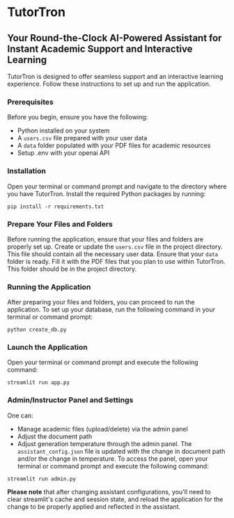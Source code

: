 
# TutorTron

## Your Round-the-Clock AI-Powered Assistant for Instant Academic Support and Interactive Learning

TutorTron is designed to offer seamless support and an interactive learning experience. Follow these instructions to set up and run the application.

### Prerequisites

Before you begin, ensure you have the following:

- Python installed on your system
- A `users.csv` file prepared with your user data
- A `data` folder populated with your PDF files for academic resources
- Setup .env with your openai API

### Installation
Open your terminal or command prompt and navigate to the directory where you have TutorTron. Install the required Python packages by running:

```shell
pip install -r requirements.txt
```
### Prepare Your Files and Folders

Before running the application, ensure that your files and folders are properly set up.
Create or update the `users.csv` file in the project directory. This file should contain all the necessary user data.
Ensure that your `data` folder is ready. Fill it with the PDF files that you plan to use within TutorTron. This folder should be in the project directory.

### Running the Application

After preparing your files and folders, you can proceed to run the application.
To set up your database, run the following command in your terminal or command prompt:

```shell
python create_db.py
```
### Launch the Application
Open your terminal or command prompt and execute the following command:

```shell
streamlit run app.py
```

### Admin/Instructor Panel and Settings

One can: 
- Manage academic files (upload/delete) via the admin panel
- Adjust the document path
- Adjust generation temperature
through the admin panel. The `assistant_config.json` file is updated with the change in document path and/or the change in temperature. To access the panel, open your terminal or command prompt and execute the following command:

```shell
streamlit run admin.py
```
**Please note** that after changing assistant configurations, you'll need to clear streamlit's cache and session state, and reload the application for the change to be properly applied and reflected in the assistant.

